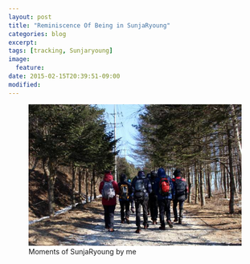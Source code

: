 ```yaml
---
layout: post
title: "Reminiscence Of Being in SunjaRyoung"
categories: blog
excerpt:
tags: [tracking, Sunjaryoung]
image:
  feature:
date: 2015-02-15T20:39:51-09:00
modified: 
---
```


<figure>
	<a href="/images/20150215_sunjaryoung/IMG_4120.JPG" class="image-popup">
		<img src="/images/20150215_sunjaryoung/thumbnail/IMG_4120_600x400.JPG" alt="image">
	</a>
	<figcaption>Moments of SunjaRyoung by me</figcaption>
</figure>



